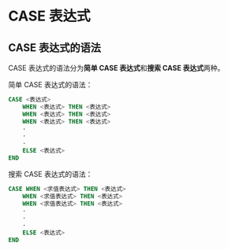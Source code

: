 # CASE 表达式

## CASE 表达式的语法

CASE 表达式的语法分为**简单 CASE 表达式**和**搜索 CASE 表达式**两种。

简单 CASE 表达式的语法：

```sql
CASE <表达式>
	WHEN <表达式> THEN <表达式>
	WHEN <表达式> THEN <表达式>
	WHEN <表达式> THEN <表达式>
	·
	·
	·
	ELSE <表达式>
END
```

搜索 CASE 表达式的语法：

```sql
CASE WHEN <求值表达式> THEN <表达式>
	WHEN <求值表达式> THEN <表达式>
	WHEN <求值表达式> THEN <表达式>
	·
	·
	·
	ELSE <表达式>
END
```











































